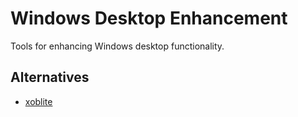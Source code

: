 # Windows Desktop Enhancement

Tools for enhancing Windows desktop functionality.

## Alternatives

- [xoblite](https://github.com/xoblite/xoblite-shell)
